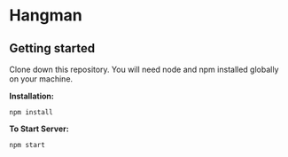 # Hangman

## Getting started

Clone down this repository. You will need node and npm installed globally on your machine.

**Installation:**

```
npm install
```

**To Start Server:**

```
npm start
```

